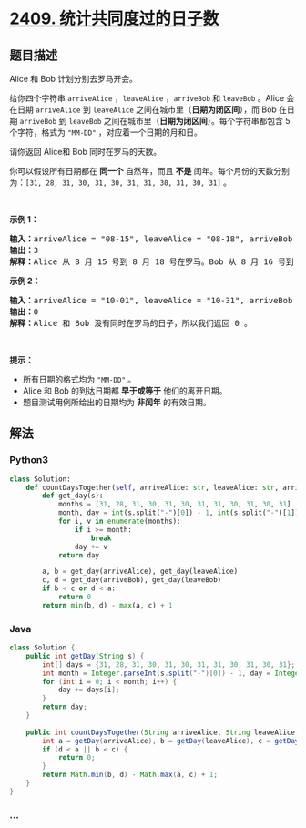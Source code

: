 # [2409. 统计共同度过的日子数](https://leetcode-cn.com/problems/count-days-spent-together)

## 题目描述

<!-- 这里写题目描述 -->

<p>Alice 和 Bob 计划分别去罗马开会。</p>

<p>给你四个字符串&nbsp;<code>arriveAlice</code>&nbsp;，<code>leaveAlice</code>&nbsp;，<code>arriveBob</code>&nbsp;和&nbsp;<code>leaveBob</code>&nbsp;。Alice 会在日期&nbsp;<code>arriveAlice</code>&nbsp;到&nbsp;<code>leaveAlice</code>&nbsp;之间在城市里（<strong>日期为闭区间</strong>），而 Bob 在日期&nbsp;<code>arriveBob</code>&nbsp;到&nbsp;<code>leaveBob</code>&nbsp;之间在城市里（<strong>日期为闭区间</strong>）。每个字符串都包含 5 个字符，格式为&nbsp;<code>"MM-DD"</code>&nbsp;，对应着一个日期的月和日。</p>

<p>请你返回 Alice和 Bob 同时在罗马的天数。</p>

<p>你可以假设所有日期都在 <strong>同一个</strong>&nbsp;自然年，而且 <strong>不是</strong>&nbsp;闰年。每个月份的天数分别为：<code>[31, 28, 31, 30, 31, 30, 31, 31, 30, 31, 30, 31]</code>&nbsp;。</p>

<p>&nbsp;</p>

<p><strong>示例 1：</strong></p>

<pre>
<b>输入：</b>arriveAlice = "08-15", leaveAlice = "08-18", arriveBob = "08-16", leaveBob = "08-19"
<b>输出：</b>3
<b>解释：</b>Alice 从 8 月 15 号到 8 月 18 号在罗马。Bob 从 8 月 16 号到 8 月 19 号在罗马，他们同时在罗马的日期为 8 月 16、17 和 18 号。所以答案为 3 。
</pre>

<p><strong>示例 2：</strong></p>

<pre>
<b>输入：</b>arriveAlice = "10-01", leaveAlice = "10-31", arriveBob = "11-01", leaveBob = "12-31"
<b>输出：</b>0
<b>解释：</b>Alice 和 Bob 没有同时在罗马的日子，所以我们返回 0 。
</pre>

<p>&nbsp;</p>

<p><strong>提示：</strong></p>

<ul>
	<li>所有日期的格式均为&nbsp;<code>"MM-DD"</code>&nbsp;。</li>
	<li>Alice 和 Bob 的到达日期都 <strong>早于或等于</strong> 他们的离开日期。</li>
	<li>题目测试用例所给出的日期均为 <strong>非闰年</strong> 的有效日期。</li>
</ul>


## 解法

<!-- 这里可写通用的实现逻辑 -->

<!-- tabs:start -->

### **Python3**

<!-- 这里可写当前语言的特殊实现逻辑 -->

```python
class Solution:
    def countDaysTogether(self, arriveAlice: str, leaveAlice: str, arriveBob: str, leaveBob: str) -> int:
        def get_day(s):
            months = [31, 28, 31, 30, 31, 30, 31, 31, 30, 31, 30, 31]
            month, day = int(s.split("-")[0]) - 1, int(s.split("-")[1])
            for i, v in enumerate(months):
                if i >= month:
                    break
                day += v
            return day

        a, b = get_day(arriveAlice), get_day(leaveAlice)
        c, d = get_day(arriveBob), get_day(leaveBob)
        if b < c or d < a:
            return 0
        return min(b, d) - max(a, c) + 1
```

### **Java**

<!-- 这里可写当前语言的特殊实现逻辑 -->

```java
class Solution {
    public int getDay(String s) {
        int[] days = {31, 28, 31, 30, 31, 30, 31, 31, 30, 31, 30, 31};
        int month = Integer.parseInt(s.split("-")[0]) - 1, day = Integer.parseInt(s.split("-")[1]);
        for (int i = 0; i < month; i++) {
            day += days[i];
        }
        return day;
    }
    
    public int countDaysTogether(String arriveAlice, String leaveAlice, String arriveBob, String leaveBob) {
        int a = getDay(arriveAlice), b = getDay(leaveAlice), c = getDay(arriveBob), d = getDay(leaveBob);
        if (d < a || b < c) {
            return 0;
        }
        return Math.min(b, d) - Math.max(a, c) + 1;
    }
}
```

### **...**

```

```

<!-- tabs:end -->
